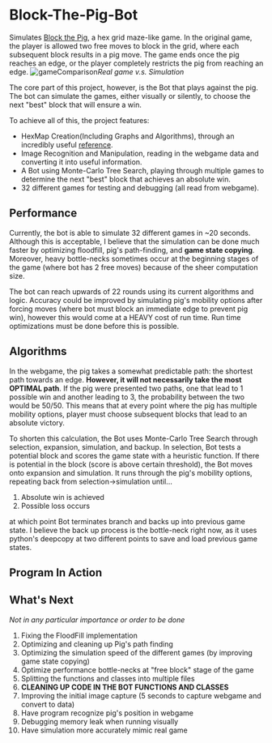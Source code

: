 # Block-The-Pig-Bot

Simulates [Block the Pig](https://www.coolmathgames.com/0-block-the-pig), a hex grid maze-like game. In the original game, the player is allowed two free moves to block in the grid, where each subsequent block results in a pig move. The game ends once the pig reaches an edge, or the player completely restricts the pig from reaching an edge.
![gameComparison](https://user-images.githubusercontent.com/70815649/136258625-01b810d5-04cb-4a54-83ad-7d86588e78b2.PNG)_Real game v.s. Simulation_


The core part of this project, however, is the Bot that plays against the pig. The bot can simulate the games, either visually or silently, to choose the next "best" block that will ensure a win.

To achieve all of this, the project features:
* HexMap Creation(Including Graphs and Algorithms), through an incredibly useful [reference](https://www.redblobgames.com/grids/hexagons/).
* Image Recognition and Manipulation, reading in the webgame data and converting it into useful information.
* A Bot using Monte-Carlo Tree Search, playing through multiple games to determine the next "best" block that achieves an absolute win.
* 32 different games for testing and debugging (all read from webgame).

## Performance
Currently, the bot is able to simulate 32 different games in ~20 seconds. Although this is acceptable, I believe that the simulation can be done much faster by optimizing floodfill, pig's path-finding, and **game state copying**. Moreover, heavy bottle-necks sometimes occur at the beginning stages of the game (where bot has 2 free moves) because of the sheer computation size.

The bot can reach upwards of 22 rounds using its current algorithms and logic. Accuracy could be improved by simulating pig's mobility options after forcing moves (where bot must block an immediate edge to prevent pig win), however this would come at a HEAVY cost of run time. Run time optimizations must be done before this is possible.

## Algorithms
In the webgame, the pig takes a somewhat predictable path: the shortest path towards an edge. **However, it will not necessarily take the most OPTIMAL path**. If the pig were presented two paths, one that lead to 1 possible win and another leading to 3, the probability between the two would be 50/50. This means that at every point where the pig has multiple mobility options, player must choose subsequent blocks that lead to an absolute victory. 

To shorten this calculation, the Bot uses Monte-Carlo Tree Search through selection, expansion, simulation, and backup. In selection, Bot tests a potential block and scores the game state with a heuristic function. If there is potential in the block (score is above certain threshold), the Bot moves onto expansion and simulation. It runs through the pig's mobility options, repeating back from selection->simulation until...
1. Absolute win is achieved
2. Possible loss occurs

at which point Bot terminates branch and backs up into previous game state. I believe the back up process is the bottle-neck right now, as it uses python's deepcopy at two different points to save and load previous game states.

## Program In Action


## What's Next
_Not in any particular importance or order to be done_
1. Fixing the FloodFill implementation
2. Optimizing and cleaning up Pig's path finding
3. Optimizing the simulation speed of the different games (by improving game state copying)
4. Optimize performance bottle-necks at "free block" stage of the game
5. Splitting the functions and classes into multiple files
6. **CLEANING UP CODE IN THE BOT FUNCTIONS AND CLASSES**
7. Improving the initial image capture (5 seconds to capture webgame and convert to data)
8. Have program recognize pig's position in webgame
9. Debugging memory leak when running visually
10. Have simulation more accurately mimic real game
